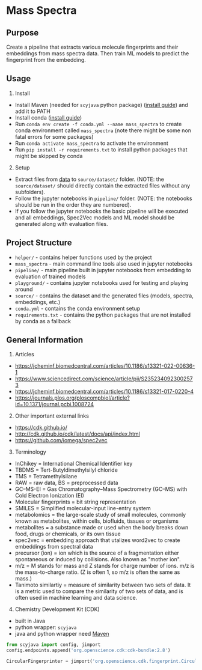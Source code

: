 # Mass Spectra

## Purpose

Create a pipeline that extracts various molecule fingerprints and their embeddings from mass spectra data. Then train ML models to predict the fingerprint from the embedding.


## Usage

1. Install
- Install Maven (needed for ```scyjava``` python package) ([install guide](https://maven.apache.org/install.html)) and add it to PATH
- Install conda ([install guide](https://docs.conda.io/projects/conda/en/latest/user-guide/install/index.html))
- Run ```conda env create -f conda.yml --name mass_spectra``` to create conda environment called ```mass_spectra``` (note there might be some non fatal errors for some packages)
- Run ```conda activate mass_spectra``` to activate the environment
- Run ```pip install -r requirements.txt``` to install python packages that might be skipped by conda

2. Setup
- Extract files from [data](https://prod-dcd-datasets-cache-zipfiles.s3.eu-west-1.amazonaws.com/j3z5bmvmnd-6.zip) to ```source/dataset/``` folder. (NOTE: the ```source/dataset/``` should directly contain the extracted files without any subfolders).
- Follow the jupyter notebooks in ```pipeline/```  folder. (NOTE: the notebooks should be run in the order they are numbered).
- If you follow the jupyter notebooks the basic pipeline will be executed and all embeddings, Spec2Vec models and ML model should be generated along with evaluation files.

## Project Structure

- ```helper/``` - contains helper functions used by the project
- ```mass_spectra``` - main command line tools also used in jupyter notebooks
- ```pipeline/``` - main pipeline built in jupyter notebooks from embedding to evaluation of trained models
- ```playground/``` - contains jupyter notebooks used for testing and playing around
- ```source/``` - contains the dataset and the generated files (models, spectra, embeddings, etc.)
- ```conda.yml``` - contains the conda environment setup
- ```requirements.txt``` - contains the python packages that are not installed by conda as a fallback

## General Information

1. Articles
- https://jcheminf.biomedcentral.com/articles/10.1186/s13321-022-00636-1
- https://www.sciencedirect.com/science/article/pii/S2352340923002573
- https://jcheminf.biomedcentral.com/articles/10.1186/s13321-017-0220-4
- https://journals.plos.org/ploscompbiol/article?id=10.1371/journal.pcbi.1008724


2. Other important external links
- https://cdk.github.io/
- http://cdk.github.io/cdk/latest/docs/api/index.html
- https://github.com/iomega/spec2vec

3. Terminology
- InChikey = International Chemical Identifier key
- TBDMS = Tert-Butyldimethylsilyl chloride
- TMS = Tetramethylsilane
- RAW = raw data, BS = preprocessed data
- GC–MS-EI = Gas Chromatography–Mass Spectrometry (GC–MS) with Cold Electron Ionization (EI)
- Molecular fingerprints = bit string representation
- SMILES = Simplified molecular-input line-entry system
- metabolomics = the large-scale study of small molecules, commonly known as metabolites, within cells, biofluids, tissues or organisms
- metabolites = a substance made or used when the body breaks down food, drugs or chemicals, or its own tissue
- spec2vec = embedding approach that utalizes word2vec to create embeddings from spectral data
- precursor (ion) = ion which is the source of a fragmentation either spontaneous or induced by collisions. Also known as "mother ion".
- m/z = M stands for mass and Z stands for charge number of ions. m/z is the mass-to-charge ratio. (Z is often 1, so m/z is often the same as mass.)
- Tanimoto similartiy = measure of similarity between two sets of data. It is a metric used to compare the similarity of two sets of data, and is often used in machine learning and data science.

4. Chemistry Development Kit (CDK)
- built in Java
- python wrapper: ```scyjava```
- java and python wrapper need [Maven](https://maven.apache.org/install.html)
```python 
from scyjava import config, jimport
config.endpoints.append('org.openscience.cdk:cdk-bundle:2.8')

CircularFingerprinter = jimport('org.openscience.cdk.fingerprint.CircularFingerprinter')
```
